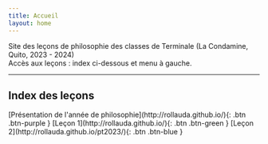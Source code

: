 ```yaml
---
title: Accueil
layout: home
---
```

Site des leçons de philosophie des classes de Terminale (La Condamine, Quito, 2023 - 2024)  
Accès aux leçons : index ci-dessous et menu à gauche.  

---  
## Index des leçons
<span class="fs-3">
[Présentation de l'année de philosophie](http://rollauda.github.io/){: .btn .btn-purple }  
[Leçon 1](http://rollauda.github.io/){: .btn .btn-green }  
[Leçon 2](http://rollauda.github.io/pt2023/){: .btn .btn-blue }  
</span>
